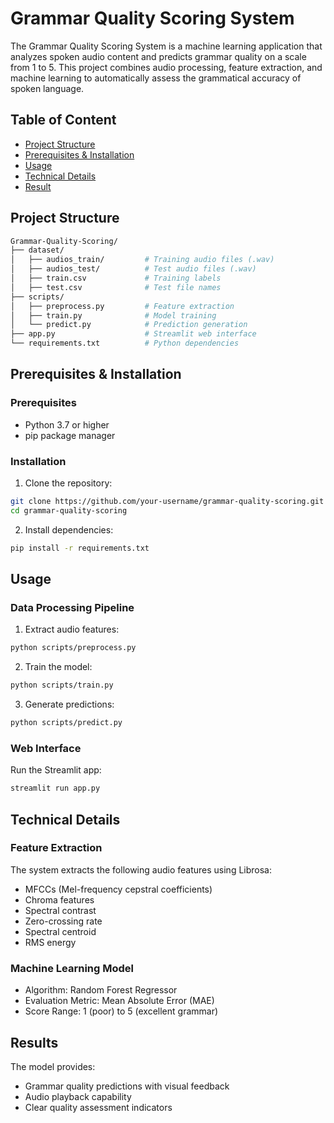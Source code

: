 # Grammar Quality Scoring System
The Grammar Quality Scoring System is a machine learning application that analyzes spoken audio content and predicts grammar quality on a scale from 1 to 5. This project combines audio processing, feature extraction, and machine learning to automatically assess the grammatical accuracy of spoken language.

## Table of Content
- [Project Structure](#ProjectStructure)
- [Prerequisites & Installation](#Prerequisites&Installation)
- [Usage](#Usage)
- [Technical Details](#TechnicalDetails)
- [Result](#Result)

## Project Structure
```Bash
Grammar-Quality-Scoring/
├── dataset/
│   ├── audios_train/         # Training audio files (.wav)
│   ├── audios_test/          # Test audio files (.wav)
│   ├── train.csv             # Training labels
│   ├── test.csv              # Test file names
├── scripts/
│   ├── preprocess.py         # Feature extraction
│   ├── train.py              # Model training
│   └── predict.py            # Prediction generation
├── app.py                    # Streamlit web interface
└── requirements.txt          # Python dependencies
```

## Prerequisites & Installation
### Prerequisites
- Python 3.7 or higher
- pip package manager

### Installation
1. Clone the repository:
```bash
git clone https://github.com/your-username/grammar-quality-scoring.git
cd grammar-quality-scoring
```
2. Install dependencies:
```bash
pip install -r requirements.txt
```

## Usage
### Data Processing Pipeline
1. Extract audio features:
```bash
python scripts/preprocess.py
```
2. Train the model:
```bash
python scripts/train.py
```
3. Generate predictions:
```bash
python scripts/predict.py
```
### Web Interface
Run the Streamlit app:
```bash
streamlit run app.py
```

## Technical Details
### Feature Extraction
The system extracts the following audio features using Librosa:
- MFCCs (Mel-frequency cepstral coefficients)
- Chroma features
- Spectral contrast
- Zero-crossing rate
- Spectral centroid
- RMS energy

### Machine Learning Model
- Algorithm: Random Forest Regressor
- Evaluation Metric: Mean Absolute Error (MAE)
- Score Range: 1 (poor) to 5 (excellent grammar)

## Results
The model provides:
- Grammar quality predictions with visual feedback
- Audio playback capability
- Clear quality assessment indicators
